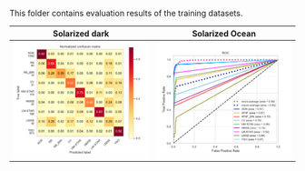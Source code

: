This folder contains evaluation results of the training datasets. 


Solarized dark             |  Solarized Ocean          | 
:-------------------------:|:-------------------------:|
![haha](https://github.com/huiyang-astro/MUWCLASS-Reports/blob/main/Evaluations/L1O_allfeatures_11Probave_CM.png)  |  ![lala](https://github.com/huiyang-astro/MUWCLASS-Reports/blob/main/Evaluations/L1O_allfeatures_11Probave_ROC.png)
